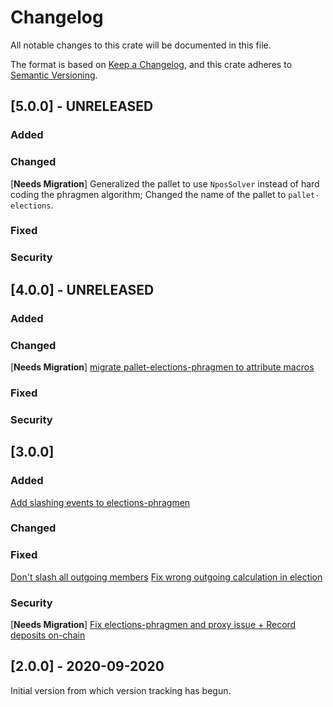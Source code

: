 # Changelog
All notable changes to this crate will be documented in this file.

The format is based on [Keep a Changelog](https://keepachangelog.com/en/1.0.0/),
and this crate adheres to [Semantic Versioning](https://semver.org/spec/v2.0.0.html).

## [5.0.0] - UNRELEASED

### Added

### Changed
\[**Needs Migration**\] Generalized the pallet to use `NposSolver` instead of hard coding the phragmen algorithm; Changed the name of the pallet to `pallet-elections`.

### Fixed

### Security

## [4.0.0] - UNRELEASED

### Added

### Changed
\[**Needs Migration**\] [migrate pallet-elections-phragmen to attribute macros](https://github.com/paritytech/substrate/pull/8044)

### Fixed

### Security

## [3.0.0]

### Added
[Add slashing events to elections-phragmen](https://github.com/paritytech/substrate/pull/7543)

### Changed

### Fixed
[Don't slash all outgoing members](https://github.com/paritytech/substrate/pull/7394)
[Fix wrong outgoing calculation in election](https://github.com/paritytech/substrate/pull/7384)

### Security
\[**Needs Migration**\] [Fix elections-phragmen and proxy issue + Record deposits on-chain](https://github.com/paritytech/substrate/pull/7040)

## [2.0.0] - 2020-09-2020

Initial version from which version tracking has begun.

